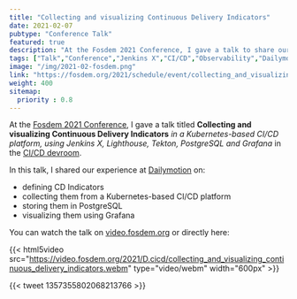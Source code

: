 ```yaml
---
title: "Collecting and visualizing Continuous Delivery Indicators"
date: 2021-02-07
pubtype: "Conference Talk"
featured: true
description: "At the Fosdem 2021 Conference, I gave a talk to share our experience at Dailymotion on Collecting and visualizing Continuous Delivery Indicators in a Kubernetes-based CI/CD platform, using Jenkins X, Lighthouse, Tekton, PostgreSQL and Grafana."
tags: ["Talk","Conference","Jenkins X","CI/CD","Observability","Dailymotion"]
image: "/img/2021-02-fosdem.png"
link: "https://fosdem.org/2021/schedule/event/collecting_and_visualizing_continuous_delivery_indicators/"
weight: 400
sitemap:
  priority : 0.8
---
```


At the [Fosdem 2021 Conference](https://fosdem.org/2021/), I gave a talk titled **Collecting and visualizing Continuous Delivery Indicators** _in a Kubernetes-based CI/CD platform, using Jenkins X, Lighthouse, Tekton, PostgreSQL and Grafana_ in the [CI/CD devroom](https://fosdem.org/2021/schedule/track/continuous_integration_and_continuous_deployment/).

In this talk, I shared our experience at [Dailymotion](https://dailymotion.com/) on:
- defining CD Indicators
- collecting them from a Kubernetes-based CI/CD platform
- storing them in PostgreSQL
- visualizing them using Grafana

You can watch the talk on [video.fosdem.org](https://video.fosdem.org/2021/D.cicd/collecting_and_visualizing_continuous_delivery_indicators.webm) or directly here:

{{< html5video src="https://video.fosdem.org/2021/D.cicd/collecting_and_visualizing_continuous_delivery_indicators.webm" type="video/webm" width="600px" >}}

{{< tweet 1357355802068213766 >}}
